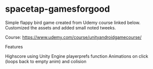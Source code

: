 # spacetap-gamesforgood
Simple flappy bird game created from Udemy course linked below. Customized the assets and added small noted tweeks.

Course: https://www.udemy.com/course/unityandroidgamecourse/

Features

Highscore using Unity Engine playerprefs function
Animations on click (loops back to empty anim) and colision 
